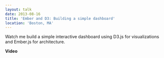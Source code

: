 ```yaml
---
layout: talk
date: 2013-08-16
title: 'Ember and D3: Building a simple dashboard'
location: 'Boston, MA'
---
```


<p class='u-lead'>Watch me build a simple interactive dashboard using D3.js for visualizations and Ember.js for architecture.</p>

**Video**
